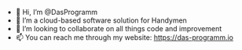 - 👋 Hi, I’m @DasProgramm
- 👀 I’m a cloud-based software solution for Handymen
- 💞️ I’m looking to collaborate on all things code and improvement
- 📫 You can reach me through my website: https://das-programm.io

<!---
DasProgramm/DasProgramm is a ✨ special ✨ repository because its `README.md` (this file) appears on your GitHub profile.
You can click the Preview link to take a look at your changes.
--->

